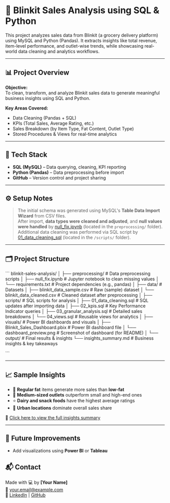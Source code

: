 
# 🛒 Blinkit Sales Analysis using SQL & Python

This project analyzes sales data from Blinkit (a grocery delivery platform) using MySQL and Python (Pandas). It extracts insights like total revenue, item-level performance, and outlet-wise trends, while showcasing real-world data cleaning and analytics workflows.

---

## 📊 Project Overview

**Objective:**  
To clean, transform, and analyze Blinkit sales data to generate meaningful business insights using SQL and Python.

**Key Areas Covered:**
- Data Cleaning (Pandas + SQL)
- KPIs (Total Sales, Average Rating, etc.)
- Sales Breakdown (by Item Type, Fat Content, Outlet Type)
- Stored Procedures & Views for real-time analytics

---

## 🧰 Tech Stack

- **SQL (MySQL)** – Data querying, cleaning, KPI reporting  
- **Python (Pandas)** – Data preprocessing before import  
- **GitHub** – Version control and project sharing

---
## ⚙️ Setup Notes
> The initial schema was generated using MySQL's **Table Data Import Wizard** from CSV files.  
> After import, **data types were cleaned and adjusted**, and **null values were handled** by [null_fix.ipynb](./preprocessing/null_fix.ipynb) (located in the `preprocessing/` folder).  
> Additional data cleaning was performed via SQL script by [01_data_cleaning_sql](./preprocessing/01_data_cleaning_sql) (located in the `/scripts/` folder).

---
## 🗂 Project Structure

\`\`\`
blinkit-sales-analysis/
│
├── preprocessing/                    # Data preprocessing scripts
│   ├── null_fix.ipynb                # Jupyter notebook to clean missing values
│   └── requirements.txt              # Project dependencies (e.g., pandas)
│
├── data/                             # Datasets
│   ├── blinkit_data_sample.csv       # Raw (sample) dataset
│   └── blinkit_data_cleaned.csv      # Cleaned dataset after preprocessing
│
├── scripts/                          # SQL scripts for analysis
│   ├── 01_data_cleaning.sql          # SQL updates after importing data
│   ├── 02_kpis.sql                   # Key Performance Indicator queries
│   ├── 03_granular_analysis.sql      # Detailed sales breakdowns
│   └── 04_views.sql                  # Reusable views for analytics
│
├── visuals/                          # Power BI dashboards and visuals
│   ├── Blinkit_Sales_Dashboard.pbix  # Power BI dashboard file
│   └── dashboard_preview.png         # Screenshot of dashboard (for README)
│
└── output/                           # Final results & insights
    └── insights_summary.md           # Business insights & key takeaways


\`\`\`

---

## 📈 Sample Insights

- 🧈 **Regular fat** items generate more sales than **low-fat**
- 🏬 **Medium-sized outlets** outperform small and high-end ones
- ⭐ **Dairy and snack foods** have the highest average ratings
- 📍 **Urban locations** dominate overall sales share


📄 [Click here to view the full insights summary](./output/insights_summary.md)


---

## 📌 Future Improvements

- Add visualizations using **Power BI** or **Tableau**


## 📬 Contact

Made with 💻 by **[Your Name]**  
📧 your.email@example.com  
🔗 [LinkedIn](#) | [GitHub](#)
